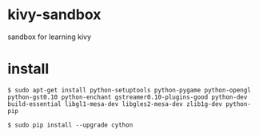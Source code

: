 kivy-sandbox
============

sandbox for learning kivy

install
=======

    $ sudo apt-get install python-setuptools python-pygame python-opengl python-gst0.10 python-enchant gstreamer0.10-plugins-good python-dev build-essential libgl1-mesa-dev libgles2-mesa-dev zlib1g-dev python-pip
    
    $ sudo pip install --upgrade cython